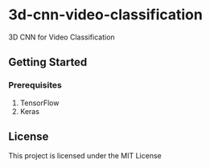 # 3d-cnn-video-classification
3D CNN for Video Classification

## Getting Started
### Prerequisites
1. TensorFlow
2. Keras

## License
This project is licensed under the MIT License 

